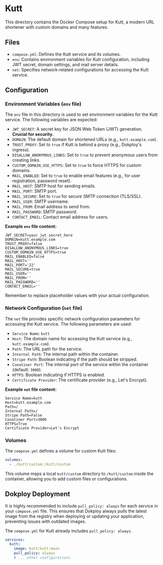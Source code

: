 # Kutt

This directory contains the Docker Compose setup for Kutt, a modern URL shortener with custom domains and many features.

## Files

- `compose.yml`: Defines the Kutt service and its volumes.
- `env`: Contains environment variables for Kutt configuration, including JWT secret, domain settings, and mail server details.
- `net`: Specifies network-related configurations for accessing the Kutt service.

## Configuration

### Environment Variables (`env` file)

The `env` file in this directory is used to set environment variables for the Kutt service. The following variables are expected:

- `JWT_SECRET`: A secret key for JSON Web Token (JWT) generation. **Crucial for security.**
- `DOMAIN`: The default domain for shortened URLs (e.g., `kutt.example.com`).
- `TRUST_PROXY`: Set to `true` if Kutt is behind a proxy (e.g., Dokploy's ingress).
- `DISALLOW_ANONYMOUS_LINKS`: Set to `true` to prevent anonymous users from creating links.
- `CUSTOM_DOMAIN_USE_HTTPS`: Set to `true` to force HTTPS for custom domains.
- `MAIL_ENABLED`: Set to `true` to enable email features (e.g., for user registration, password reset).
- `MAIL_HOST`: SMTP host for sending emails.
- `MAIL_PORT`: SMTP port.
- `MAIL_SECURE`: Set to `true` for secure SMTP connection (TLS/SSL).
- `MAIL_USER`: SMTP username.
- `MAIL_FROM`: Email address to send from.
- `MAIL_PASSWORD`: SMTP password.
- `CONTACT_EMAIL`: Contact email address for users.

**Example `env` file content:**
```
JWT_SECRET=your_jwt_secret_here
DOMAIN=kutt.example.com
TRUST_PROXY=false
DISALLOW_ANONYMOUS_LINKS=true
CUSTOM_DOMAIN_USE_HTTPS=true
MAIL_ENABLED=false
MAIL_HOST=''
MAIL_PORT='22'
MAIL_SECURE=true
MAIL_USER=''
MAIL_FROM=''
MAIL_PASSWORD=''
CONTACT_EMAIL=''
```
Remember to replace placeholder values with your actual configuration.

### Network Configuration (`net` file)

The `net` file provides specific network configuration parameters for accessing the Kutt service. The following parameters are used:

- `Service Name`: `kutt`
- `Host`: The domain name for accessing the Kutt service (e.g., `kutt.example.com`).
- `Path`: The URL path for the service.
- `Internal Path`: The internal path within the container.
- `Stripe Path`: Boolean indicating if the path should be stripped.
- `Conatiner Port`: The internal port of the service within the container (default: `3000`).
- `HTTPS`: Boolean indicating if HTTPS is enabled.
- `Certificate Provider`: The certificate provider (e.g., Let's Encrypt).

**Example `net` file content:**
```
Service Name=kutt
Host=kutt.example.com
Path=/
Internal Path=/
Stripe Path=False
Conatiner Port=3000
HTTPS=True
Certificate Provider=Let's Encrypt
```

### Volumes

The `compose.yml` defines a volume for custom Kutt files:

```yaml
volumes:
  - ./kutt/custom:/kutt/custom
```
This volume maps a local `kutt/custom` directory to `/kutt/custom` inside the container, allowing you to add custom files or configurations.

## Dokploy Deployment

It is highly recommended to include `pull_policy: always` for each service in your `compose.yml` file. This ensures that Dokploy always pulls the latest image from the registry when deploying or updating your application, preventing issues with outdated images.

The `compose.yml` for Kutt already includes `pull_policy: always`.

```yaml
services:
  kutt:
    image: kutt/kutt:main
    pull_policy: always
    # ... other configurations
